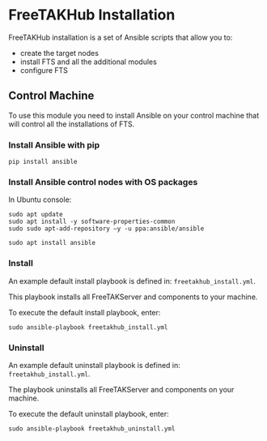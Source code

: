 # FreeTAKHub Installation

FreeTAKHub installation is a set of Ansible scripts that allow you to:
- create the target nodes
- install FTS and all the additional modules
- configure FTS

## Control Machine

To use this module you need to install Ansible on your control machine that will control all the installations of FTS.

### Install Ansible with pip

```console
pip install ansible
```

### Install Ansible control nodes with OS packages

In Ubuntu console:

```console
sudo apt update
sudo apt install -y software-properties-common
sudo sudo apt-add-repository –y -u ppa:ansible/ansible

sudo apt install ansible
```

### Install

An example default install playbook is defined in: `freetakhub_install.yml`.

This playbook installs all FreeTAKServer and components to your machine.

To execute the default install playbook, enter:

```console
sudo ansible-playbook freetakhub_install.yml
```
### Uninstall

An example default uninstall playbook is defined in: `freetakhub_install.yml`.

The playbook uninstalls all FreeTAKServer and components on your machine.

To execute the default uninstall playbook, enter:

```console
sudo ansible-playbook freetakhub_uninstall.yml
```
